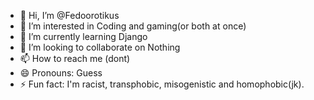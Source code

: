 - 👋 Hi, I’m @Fedoorotikus
- 👀 I’m interested in Coding and gaming(or both at once)
- 🌱 I’m currently learning Django
- 💞️ I’m looking to collaborate on Nothing
- 📫 How to reach me (dont)
- 😄 Pronouns: Guess
- ⚡ Fun fact: I'm racist, transphobic, misogenistic and homophobic(jk).

<!---
Fedoorotikus/Fedoorotikus is a ✨ special ✨ repository because its `README.md` (this file) appears on your GitHub profile.
You can click the Preview link to take a look at your changes.
--->
